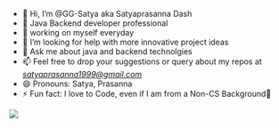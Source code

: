 - 👋 Hi, I’m @GG-Satya aka Satyaprasanna Dash
- 🔭 Java Backend developer professional
- 🌱 working on myself everyday
- 🤔 I’m looking for help with more innovative project ideas
- 💬 Ask me about java and backend technolgies
- 📫 Feel free to drop your suggestions or query about my repos at *satyaprasanna1999@gmail.com*
- 😄 Pronouns: Satya, Prasanna
- ⚡ Fun fact: I love to Code, even if I am from a Non-CS Background🙂

![](https://komarev.com/ghpvc/?username=GG-Satya)

<!---
GG-Satya/GG-Satya is a ✨ special ✨ repository because its `README.md` (this file) appears on your GitHub profile.
You can click the Preview link to take a look at your changes.
--->
